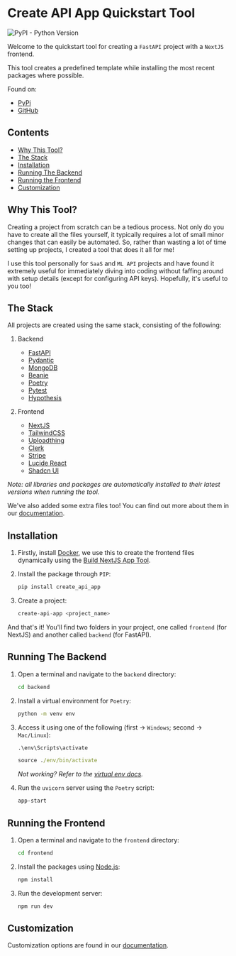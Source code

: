 # Create API App Quickstart Tool <!-- omit in toc -->

![PyPI - Python Version](https://img.shields.io/pypi/pyversions/create-api-app?style=flat&color=green)

Welcome to the quickstart tool for creating a `FastAPI` project with a `NextJS` frontend.

This tool creates a predefined template while installing the most recent packages where possible.

Found on:

- [PyPi](https://pypi.org/project/create-api-app/)
- [GitHub](https://github.com/Achronus/create-api-app/)

## Contents <!-- omit in toc -->

- [Why This Tool?](#why-this-tool)
- [The Stack](#the-stack)
- [Installation](#installation)
- [Running The Backend](#running-the-backend)
- [Running the Frontend](#running-the-frontend)
- [Customization](#customization)

## Why This Tool?

Creating a project from scratch can be a tedious process. Not only do you have to create all the files yourself, it typically requires a lot of small minor changes that can easily be automated. So, rather than wasting a lot of time setting up projects, I created a tool that does it all for me!

I use this tool personally for `SaaS` and `ML API` projects and have found it extremely useful for immediately diving into coding without faffing around with setup details (except for configuring API keys). Hopefully, it's useful to you too!

## The Stack

All projects are created using the same stack, consisting of the following:

1. Backend

   - [FastAPI](https://github.com/tiangolo/fastapi)
   - [Pydantic](https://docs.pydantic.dev/)
   - [MongoDB](https://www.mongodb.com/)
   - [Beanie](https://beanie-odm.dev/)
   - [Poetry](https://python-poetry.org/)
   - [Pytest](https://docs.pytest.org/)
   - [Hypothesis](https://hypothesis.readthedocs.io/)

2. Frontend

   - [NextJS](https://nextjs.org/)
   - [TailwindCSS](https://tailwindcss.com/)
   - [Uploadthing](https://uploadthing.com/)
   - [Clerk](https://clerk.com/docs/quickstarts/nextjs)
   - [Stripe](https://stripe.com/docs)
   - [Lucide React](https://lucide.dev/)
   - [Shadcn UI](https://ui.shadcn.com/)

_Note: all libraries and packages are automatically installed to their latest versions when running the tool._

We've also added some extra files too! You can find out more about them in our [documentation](https://create.achronus.dev/file-structure/).

## Installation

1. Firstly, install [Docker](https://docs.docker.com/get-docker/), we use this to create the frontend files dynamically using the [Build NextJS App Tool](https://github.com/Achronus/build-nextjs-app).

2. Install the package through `PIP`:

   ```python
   pip install create_api_app
   ```

3. Create a project:

   ```python
   create-api-app <project_name>
   ```

And that's it! You'll find two folders in your project, one called `frontend` (for NextJS) and another called `backend` (for FastAPI).

## Running The Backend

1. Open a terminal and navigate to the `backend` directory:

   ```cmd
   cd backend
   ```

2. Install a virtual environment for `Poetry`:

   ```cmd
   python -m venv env
   ```

3. Access it using one of the following (first -> `Windows`; second -> `Mac/Linux`):

   ```cmd
   .\env\Scripts\activate
   ```

   ```cmd
   source ./env/bin/activate
   ```

   _Not working? Refer to the [virtual env docs](https://docs.python.org/3/library/venv.html#how-venvs-work)._

4. Run the `uvicorn` server using the `Poetry` script:

   ```cmd
   app-start
   ```

## Running the Frontend

1. Open a terminal and navigate to the `frontend` directory:

   ```cmd
   cd frontend
   ```

2. Install the packages using [Node.js](https://nodejs.org/en):

   ```cmd
   npm install
   ```

3. Run the development server:

   ```cmd
   npm run dev
   ```

## Customization

Customization options are found in our [documentation](https://create.achronus.dev/customization/).
